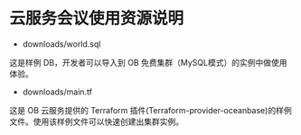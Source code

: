 # 云服务会议使用资源说明

- downloads/world.sql

这是样例 DB，开发者可以导入到 OB 免费集群（MySQL模式）的实例中做使用体验。

- downloads/main.tf

这是 OB 云服务提供的 Terraform 插件(Terraform-provider-oceanbase)的样例文件。使用该样例文件可以快速创建出集群实例。
